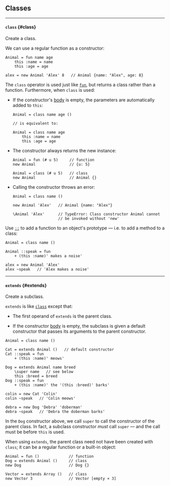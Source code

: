 ## Classes

---

#### `class` {#class}

Create a class.

We can use a regular function as a constructor:

```
Animal = fun name age
    this :name = name
    this :age = age

alex = new Animal 'Alex' 8   // Animal {name: "Alex", age: 8}
```

The `class` operator is used just like [`fun`](?Writing-Functions#fun), but returns a class rather than a function. Furthermore, when `class` is used:

* If the constructor's [body](?Syntax#open-scope) is empty, the parameters are automatically added to `this`:

    ```
    Animal = class name age ()

    // is equivalent to:

    Animal = class name age
        this :name = name
        this :age = age
    ```

* The constructor always returns the new instance:

    ```
    Animal = fun (# u 5)     // function
    new Animal               // {u: 5}

    Animal = class (# u 5)   // class
    new Animal               // Animal {}
    ```

*  Calling the constructor throws an error:

    ```
    Animal = class name ()
    
    new Animal 'Alex'   // Animal {name: "Alex"}
    
    \Animal 'Alex'      // TypeError: Class constructor Animal cannot
                        // be invoked without 'new'
    ```

Use [`::`](?Get-Property#colon-proto-getter) to add a function to an object's prototype — i.e. to add a method to a class:

```
Animal = class name ()

Animal ::speak = fun
    + (this :name)' makes a noise'

alex = new Animal 'Alex'
alex ~speak   // 'Alex makes a noise'
```

---

#### `extends` {#extends}

Create a subclass.

`extends` is like [`class`](#class) except that:

* The first operand of `extends` is the parent class.

* If the constructor [body](?Syntax#open-scope) is empty, the subclass is given a default constructor that passes its arguments to the parent constructor.

```
Animal = class name ()

Cat = extends Animal ()   // default constructor
Cat ::speak = fun
    + (this :name)' meows'

Dog = extends Animal name breed
    \super name   // see below
    this :breed = breed
Dog ::speak = fun
    + (this :name)' the '(this :breed)' barks'

colin = new Cat 'Colin'
colin ~speak   // 'Colin meows'

debra = new Dog 'Debra' 'doberman'
debra ~speak   // 'Debra the doberman barks'  
```

In the `Dog` constructor above, we call `super` to call the constructor of the parent class. In fact, a subclass constructor _must_ call `super` &mdash; and the call must be before `this` is used.

When using `extends`, the parent class need not have been created with `class`; it can be a regular function or a built-in object:

```
Animal = fun ()             // function
Dog = extends Animal ()     // class
new Dog                     // Dog {}

Vector = extends Array ()   // class
new Vector 3                // Vector [empty × 3]
```